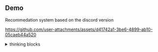 ## Demo 

Recommedation system based on the discord version

https://github.com/user-attachments/assets/d41742a1-3be6-4899-ab10-05caeb44a520
<details>
  <summary>thinking blocks</summary>
  <details>
  <summary>Q1</summary>
    
    
    Okay, so I need to figure out what the best next exercise is for someone based on their favorites and a recent activity. The user's favorite exercises are Yoga, Tricept Extension, and Bicep Curl. They just did a Bicep Curl.
    Hmm, starting with Yoga makes sense because it's a good warm-up or cooldown. It's versatile and can target multiple areas without needing heavy equipment. Since they've done Bicep Curls already, maybe a core workout would be beneficial next to strengthen the lower body. I remember that doing something like Plank Rows or Seated Spiderman could work well because they focus on core muscles which are essential for overall fitness.
    Wait, but should I suggest another exercise or perhaps combine some? Maybe if I can think of an effective compound exercise that uses their existing strengths. For instance, a modified Push-Ups combined with Bicep Curls to engage both upper and lower body. But since they just did Bicep Curls, maybe pushing further into a more intense lower body workout is better.
    Alternatively, seated rowing on an elliptical or bike could be another option because it's engaging the entire core area and improves balance. That might complement their previous exercise well without straining any muscles.
    I should also consider if there are other exercises that can target different muscle groups to prevent overtraining. Maybe something like a Russian Twister for versatility, but since they did Bicep Curls, perhaps an upper body strengthener would be good.
    Wait, but I need to make sure the next exercise is both effective and not too repetitive. So maybe a seated rowing on an elliptical is a solid choice because it's dynamic and targets multiple muscles effectively without needing much equipment.
    
  </details>
  <details>
  <summary>Q2</summary>
    
    
    Okay, so I need to create an exercise plan using Yoga, Tricep Extension, and Bicep Curl as the main exercises. Let me think about how to structure this.
    First, I should probably start with something gentle because Yoga is often recommended for starters or for warming up. So maybe a short warm-up session with Yoga makes sense. It can help prepare the muscles without putting too much strain on them.
    Next, after Yoga, moving into more dynamic exercises. Tricep Extension and Bicep Curl are both strength training movements but target different areas of the body. I should consider how to structure these in a way that provides a full-body workout.
    I remember from previous advice that alternating between upper and lower body exercises is good for balance. So maybe after the initial warm-up, do some dynamic stretches or something like Seated Rowing on an elliptical because it hits multiple muscle groups including core, legs, and arms. That could be a good way to transition into more strength work.
    Then, diving deeper into upper body exercises. Bicep Curl is a classic, so focusing on that makes sense. Maybe doing some variations of it or adding tricep exercises as well since they're part of the favorites. I should also include core exercises because they are important for overall stability and can be done with things like planks.
    Including compound movements could help build strength in multiple areas at once. Deadlifts target multiple muscle groups, so that's a good addition. But I need to make sure it's done safely and not overworked too quickly.
    Finally, maybe adding some full-body exercises to finish the session nicely. Things like Burpees or Drop Dead Cleanouts combine several movements and can be effective for overall fitness.
    I should also include a cool-down with Yoga again to help with recovery and flexibility. Maybe 5 minutes of static stretching as well to target any tight muscles from the workout.
    Putting it all together, I'll structure the plan into warm-up, strength training with dynamic stretches, upper body focusing on tricep and bicep curls, some compound movements like deadlifts, a full-body finisher, and then cool-down with stretching. That should cover a balanced approach without overcomplicating things.
    I need to make sure each section flows well and that the exercises build upon each other, starting gentle and getting progressively more intense as the workout goes on. Also, including variations or alternatives for each exercise can help keep it interesting and prevent overuse injuries.
    Hmm, I wonder if including some light cardio in between would be good, but maybe keeping it separate to avoid overtaxing the heart rate. Alternatively, adding some core work before moving into upper body could reinforce stability.
    Overall, the plan should promote a balanced routine that works different muscle groups each day without overworking any single area. Using the three favorite exercises as the main focus and integrating other necessary components like yoga and dynamic stretches for proper progression makes sense
    
  </details>
  <details>
  <summary>Q3</summary>
    
    Okay, so the user is asking for a post-exercise snack after their workout. They provided details about their favorite exercises, which include Yoga, Tricep Extension, and Bicep Curl. I need to figure out what kind of snack would be best.
    First, considering they did yoga, that's usually low-impact but also good for the mind and body. Then they did some upper body strength work with triceps and biceps curls, which are muscles used in everyday activities like lifting groceries or opening doors. So their workout was a mix of flexibility and strength.
    ost-exercise snacks should provide energy without adding too many calories that could lead to weight gain. They need something that can sustain them for the next activity, whether it's another workout, work out again, or just daily tasks.
    I remember suggesting pre- and post-workout nutrition tips before. For someone doing yoga and upper body exercises, maybe a protein shake would be good because proteins help maintain muscle mass during recovery. But they might not want to drink a full shake right after working out, so something simpler could be better.
    Also, healthy fats are important for overall health. Maybe nuts like almonds or walnuts? They're easy to eat and provide quick energy without being too heavy.
    Fruits can also work well because they have fiber, which aids digestion, and some naturally occurring proteins that help with muscle repair. Bananas or berries come to mind as good options since they’re easily digestible.
    So putting it together, the best snacks would be ones high in protein, healthy fats, and fiber without adding too many calories. I can suggest a mix of nuts for protein and healthy fats, paired with a fruit that has some of those nutrients but isn't heavy on calories.
    
  </details>
</details>


